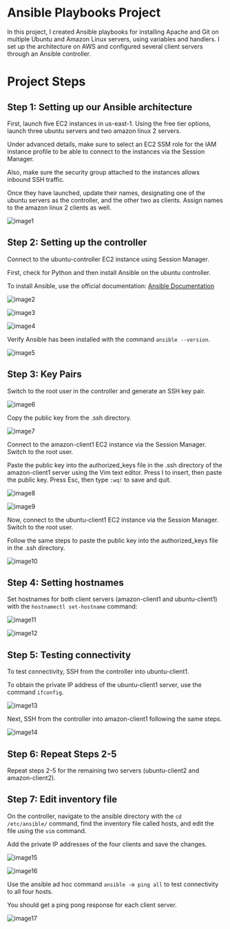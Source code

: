 # Ansible Playbooks Project

In this project, I created Ansible playbooks for installing Apache and Git on multiple Ubuntu and Amazon Linux servers, using variables and handlers. I set up the architecture on AWS and configured several client servers through an Ansible controller.

# Project Steps

## Step 1: Setting up our Ansible architecture

First, launch five EC2 instances in us-east-1. Using the free tier options, launch three ubuntu servers and two amazon linux 2 servers. 

Under advanced details, make sure to select an EC2 SSM role for the IAM instance profile to be able to connect to the instances via the Session Manager.

Also, make sure the security group attached to the instances allows inbound SSH traffic.

Once they have launched, update their names, designating one of the ubuntu servers as the controller, and the other two as clients. Assign names to the amazon linux 2 clients as well.


![image1](images/architecture.png)

## Step 2: Setting up the controller

Connect to the ubuntu-controller EC2 instance using Session Manager.

First, check for Python and then install Ansible on the ubuntu controller.

To install Ansible, use the official documentation: [Ansible Documentation](https://docs.ansible.com/ansible/latest/installation_guide/installation_distros.html#installing-ansible-on-ubuntu)

![image2](images/ansibleinstall.png)

![image3](images/install1.png)

![image4](images/install2.png)

Verify Ansible has been installed with the command `ansible --version`.

![image5](images/ansibleversion.png)

## Step 3: Key Pairs

Switch to the root user in the controller and generate an SSH key pair.

![image6](images/keypair.png)

Copy the public key from the .ssh directory.

![image7](images/copykey.png)

Connect to the amazon-client1 EC2 instance via the Session Manager. Switch to the root user.

Paste the public key into the authorized_keys file in the .ssh directory of the amazon-client1 server using the Vim text editor. Press I to insert, then paste the public key. Press Esc, then type `:wq!` to save and quit.

![image8](images/pastekey.png)

![image9](images/pastevim.png)

Now, connect to the ubuntu-client1 EC2 instance via the Session Manager. Switch to the root user.

Follow the same steps to paste the public key into the authorized_keys file in the .ssh directory.

![image10](images/pasteubuntu.png)

## Step 4: Setting hostnames

Set hostnames for both client servers (amazon-client1 and ubuntu-client1) with the `hostnamectl set-hostname` command:

![image11](images/hostname1.png)

![image12](images/hostname2.png)

## Step 5: Testing connectivity

To test connectivity, SSH from the controller into ubuntu-client1.

To obtain the private IP address of the ubuntu-client1 server, use the command `ifconfig`.

![image13](images/sshubuntu.png)

Next, SSH from the controller into amazon-client1 following the same steps.

![image14](images/sshamazon.png)

## Step 6: Repeat Steps 2-5

Repeat steps 2-5 for the remaining two servers (ubuntu-client2 and amazon-client2).

## Step 7: Edit inventory file

On the controller, navigate to the ansible directory with the `cd /etc/ansible/` command, find the inventory file called hosts, and edit the file using the `vim` command.

Add the private IP addresses of the four clients and save the changes.

![image15](images/hostsfile.png)

![image16](images/hostsvim.png)

Use the ansible ad hoc command `ansible -m ping all` to test connectivity to all four hosts.

You should get a ping pong response for each client server.

![image17](images/pingpong.png)

